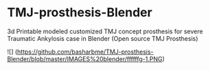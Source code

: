 # TMJ-prosthesis-Blender
3d Printable modeled customized TMJ concept prosthesis for severe Traumatic Ankylosis case in Blender
(Open source TMJ Prosthesis)

![] (https://github.com/basharbme/TMJ-prosthesis-Blender/blob/master/IMAGES%20blender/ffffffg-1.PNG)
